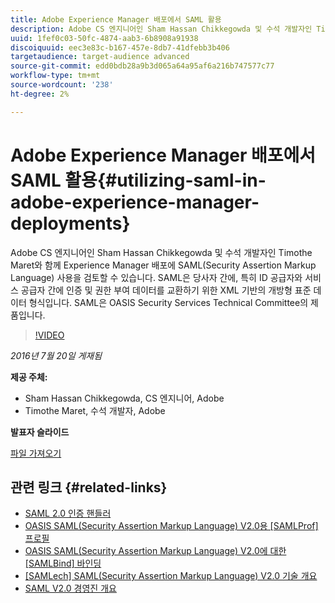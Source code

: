 ```yaml
---
title: Adobe Experience Manager 배포에서 SAML 활용
description: Adobe CS 엔지니어인 Sham Hassan Chikkegowda 및 수석 개발자인 Timothe Maret와 함께 Experience Manager 배포에 SAML(Security Assertion Markup Language) 사용을 검토할 수 있습니다. SAML은 당사자 간에, 특히 ID 공급자와 서비스 공급자 간에 인증 및 권한 부여 데이터를 교환하기 위한 XML 기반의 개방형 표준 데이터 형식입니다.  SAML은 OASIS Security Services Technical Committee의 제품입니다.
uuid: 1fef0c03-50fc-4874-aab3-6b8908a91938
discoiquuid: eec3e83c-b167-457e-8db7-41dfebb3b406
targetaudience: target-audience advanced
source-git-commit: edd0bdb28a9b3d065a64a95af6a216b747577c77
workflow-type: tm+mt
source-wordcount: '238'
ht-degree: 2%

---
```


# Adobe Experience Manager 배포에서 SAML 활용{#utilizing-saml-in-adobe-experience-manager-deployments}

Adobe CS 엔지니어인 Sham Hassan Chikkegowda 및 수석 개발자인 Timothe Maret와 함께 Experience Manager 배포에 SAML(Security Assertion Markup Language) 사용을 검토할 수 있습니다. SAML은 당사자 간에, 특히 ID 공급자와 서비스 공급자 간에 인증 및 권한 부여 데이터를 교환하기 위한 XML 기반의 개방형 표준 데이터 형식입니다.  SAML은 OASIS Security Services Technical Committee의 제품입니다.

>[!VIDEO](https://video.tv.adobe.com/v/19299/?quality=9)

*2016년 7월 20일 게재됨*

**제공 주체:**

* Sham Hassan Chikkegowda, CS 엔지니어, Adobe
* Timothe Maret, 수석 개발자, Adobe

**발표자 슬라이드**

[파일 가져오기](assets/aem-gems-072016-saml.pdf)

## 관련 링크 {#related-links}

* [SAML 2.0 인증 핸들러](https://docs.adobe.com/docs/en/aem/6-2/administer/security/saml-2-0-authenticationhandler.html)
* [OASIS SAML(Security Assertion Markup Language) V2.0용 [SAMLProf] 프로필](https://docs.oasis-open.org/security/saml/v2.0/saml-profiles-2.0-os.pdf)
* [OASIS SAML(Security Assertion Markup Language) V2.0에 대한 [SAMLBind] 바인딩](https://docs.oasis-open.org/security/saml/v2.0/saml-bindings-2.0-os.pdf)
* [[SAMLech] SAML(Security Assertion Markup Language) V2.0 기술 개요](https://www.oasis-open.org/committees/download.php/27819/sstc-saml-tech-overview-2.0-cd-02.pdf)
* [SAML V2.0 경영진 개요](https://www.oasis-open.org/committees/download.php/13525/sstc-saml-exec-overview-2.0-cd-01-2col.pdf)